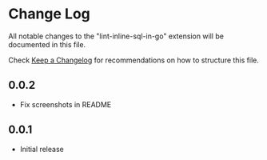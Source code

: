 # Change Log

All notable changes to the "lint-inline-sql-in-go" extension will be documented in this file.

Check [Keep a Changelog](http://keepachangelog.com/) for recommendations on how to structure this file.

## 0.0.2

- Fix screenshots in README

## 0.0.1

- Initial release
